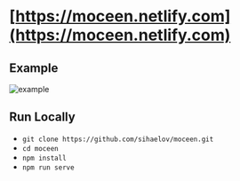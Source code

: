 
# [https://moceen.netlify.com](https://moceen.netlify.com)

>  

## Example

![example](https://user-images.githubusercontent.com/20229528/43569430-cdb4fde8-967a-11e8-976b-db6b2bf5804c.png)

## Run Locally

* `git clone https://github.com/sihaelov/moceen.git`
* `cd moceen`
* `npm install`
* `npm run serve`

